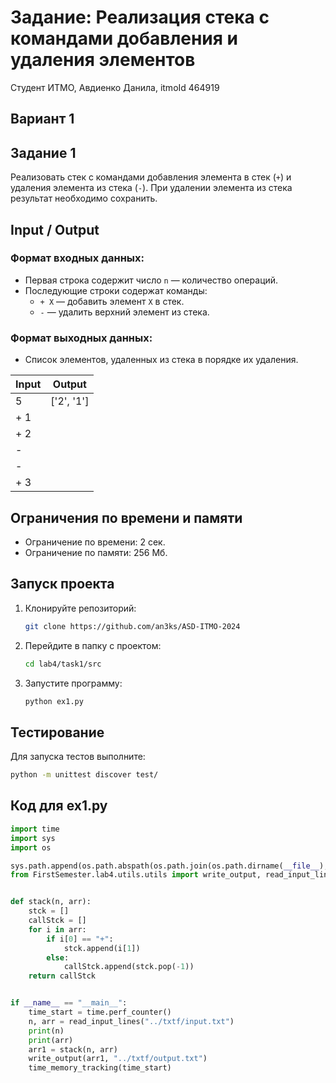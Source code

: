 
# Задание: Реализация стека с командами добавления и удаления элементов  
Студент ИТМО, Авдиенко Данила, itmoId 464919

## Вариант 1

## Задание 1
Реализовать стек с командами добавления элемента в стек (`+`) и удаления элемента из стека (`-`). При удалении элемента из стека результат необходимо сохранить.

## Input / Output

### Формат входных данных:
- Первая строка содержит число `n` — количество операций.
- Последующие строки содержат команды:
  - `+ X` — добавить элемент `X` в стек.
  - `-` — удалить верхний элемент из стека.

### Формат выходных данных:
- Список элементов, удаленных из стека в порядке их удаления.

| Input                               | Output             |
|-------------------------------------|--------------------|
| 5                                   | ['2', '1']         |
| + 1                                 |                    |
| + 2                                 |                    |
| -                                   |                    |
| -                                   |                    |
| + 3                                 |                    |

## Ограничения по времени и памяти

- Ограничение по времени: 2 сек.
- Ограничение по памяти: 256 Мб.

## Запуск проекта
1. Клонируйте репозиторий:
   ```bash
   git clone https://github.com/an3ks/ASD-ITMO-2024
   ```
2. Перейдите в папку с проектом:
   ```bash
   cd lab4/task1/src
   ```
3. Запустите программу:
   ```bash
   python ex1.py
   ```

## Тестирование
Для запуска тестов выполните:
```bash
python -m unittest discover test/
```

## Код для ex1.py

```python
import time
import sys
import os

sys.path.append(os.path.abspath(os.path.join(os.path.dirname(__file__), '../../../..')))
from FirstSemester.lab4.utils.utils import write_output, read_input_lines, time_memory_tracking


def stack(n, arr):
    stck = []
    callStck = []
    for i in arr:
        if i[0] == "+":
            stck.append(i[1])
        else:
            callStck.append(stck.pop(-1))
    return callStck


if __name__ == "__main__":
    time_start = time.perf_counter()
    n, arr = read_input_lines("../txtf/input.txt")
    print(n)
    print(arr)
    arr1 = stack(n, arr)
    write_output(arr1, "../txtf/output.txt")
    time_memory_tracking(time_start)
```
